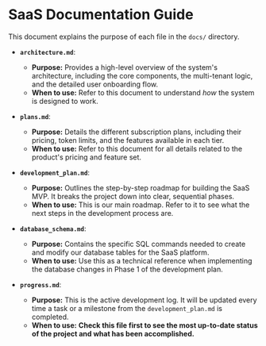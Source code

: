 # SaaS Documentation Guide

This document explains the purpose of each file in the `docs/` directory.

-   **`architecture.md`**:
    -   **Purpose:** Provides a high-level overview of the system's architecture, including the core components, the multi-tenant logic, and the detailed user onboarding flow.
    -   **When to use:** Refer to this document to understand *how* the system is designed to work.

-   **`plans.md`**:
    -   **Purpose:** Details the different subscription plans, including their pricing, token limits, and the features available in each tier.
    -   **When to use:** Refer to this document for all details related to the product's pricing and feature set.

-   **`development_plan.md`**:
    -   **Purpose:** Outlines the step-by-step roadmap for building the SaaS MVP. It breaks the project down into clear, sequential phases.
    -   **When to use:** This is our main roadmap. Refer to it to see what the next steps in the development process are.

-   **`database_schema.md`**:
    -   **Purpose:** Contains the specific SQL commands needed to create and modify our database tables for the SaaS platform.
    -   **When to use:** Use this as a technical reference when implementing the database changes in Phase 1 of the development plan.

-   **`progress.md`**:
    -   **Purpose:** This is the active development log. It will be updated every time a task or a milestone from the `development_plan.md` is completed.
    -   **When to use:** **Check this file first to see the most up-to-date status of the project and what has been accomplished.**

